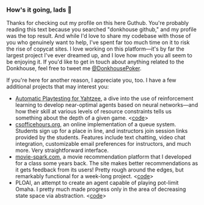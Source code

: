 ### How's it going, lads 👋
Thanks for checking out my profile on this here Guthub. You're probably reading this text because you searched "donkhouse github," and my profile was the top result. And while I'd love to share my codebase with those of you who genuinely want to help, I've spent far too much time on it to risk the rise of copycat sites. I love working on this platform––it's by far the largest project I've ever dreamed up, and I love how much you all seem to be enjoying it. If you'd like to get in touch about anything related to the Donkhouse, feel free to tweet me [@DonkhousePoker](https://twitter.com/DonkhousePoker).

If you're here for another reason, I appreciate you, too. I have a few additional projects that may interest you:
 - [Automatic Playtesting for Yahtzee](https://ieeexplore.ieee.org/document/9231924), a dive into the use of reinforcement learning to develop near-optimal agents based on neural networks––and how their skill at various levels of resource constraints tells us something about the depth of a given game. <[code](https://github.com/robb17/YahtzeeLearning)>
 - [csofficehours.org](http://csofficehours.org), an online implementation of a queue system. Students sign up for a place in line, and instructors join session links provided by the students. Features include text chatting, video chat integration, customizable email preferences for instructors, and much more. Very straightforward interface.
 - [movie-spark.com](http://movie-spark.com), a movie recommendation platform that I developed for a class some years back. The site makes better recommendations as it gets feedback from its users! Pretty rough around the edges, but remarkably functional for a week-long project. <[code](https://github.com/robb17/MovieSpark)>
 - PLOAI, an attempt to create an agent capable of playing pot-limit Omaha. I pretty much made progress only in the area of decreasing state space via abstraction. <[code](https://github.com/robb17/PLOAI)>



<!--
**robb17/robb17** is a ✨ _special_ ✨ repository because its `README.md` (this file) appears on your GitHub profile.

Here are some ideas to get you started:

- 🔭 I’m currently working on ...
- 🌱 I’m currently learning ...
- 👯 I’m looking to collaborate on ...
- 🤔 I’m looking for help with ...
- 💬 Ask me about ...
- 📫 How to reach me: ...
- 😄 Pronouns: ...
- ⚡ Fun fact: ...
-->
